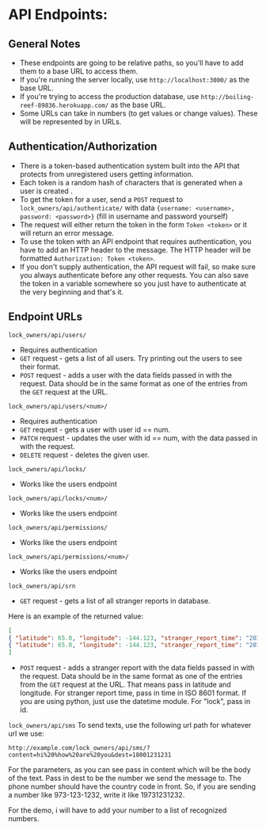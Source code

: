 # API Endpoints:
## General Notes
+ These endpoints are going to be relative paths, so you'll have to add them to a base URL to access them.
+ If you're running the server locally, use `http://localhost:3000/` as the base URL.
+ If you're trying to access the production database, use `http://boiling-reef-89836.herokuapp.com/` as the base URL.
+ Some URLs can take in numbers (to get values or change values). These will be represented by <num> in URLs.

## Authentication/Authorization
+ There is a token-based authentication system built into the API that protects from unregistered users getting information.
+ Each token is a random hash of characters that is generated when a user is created   .
+ To get the token for a user, send a `POST` request to `lock_owners/api/authenticate/` with data `{username: <username>, password: <password>}` (fill in username and password yourself)
+ The request will either return the token in the form `Token <token>` or it will return an error message.
+ To use the token with an API endpoint that requires authentication, you have to add an HTTP header to the message. 
The HTTP header will be formatted `Authorization: Token <token>`.
+ If you don't supply authentication, the API request will fail, so make sure you always authenticate before any other requests. You can also save the token in a variable somewhere so you just have to authenticate at the very beginning and that's it.


## Endpoint URLs
`lock_owners/api/users/`
+ Requires authentication
+ `GET` request - gets a list of all users. Try printing out the users to see their format.
+ `POST` request - adds a user with the data fields passed in with the request. Data should be in the same format as one of the entries from the `GET` request at the URL.
  
`lock_owners/api/users/<num>/`
+ Requires authentication
+ `GET` request - gets a user with user id == num.
+ `PATCH` request - updates the user with id == num, with the data passed in with the request.
+ `DELETE` request - deletes the given user.

  
`lock_owners/api/locks/`
+ Works like the users endpoint
  
  
`lock_owners/api/locks/<num>/`
+ Works like the users endpoint

`lock_owners/api/permissions/`
+ Works like the users endpoint
  
  
`lock_owners/api/permissions/<num>/`
+ Works like the users endpoint

`lock_owners/api/srn`
+ `GET` request - gets a list of all stranger reports in database. 

Here is an example of the returned value: 

``` json
[
{ "latitude": 65.0, "longitude": -144.123, "stranger_report_time": "2019-03-20T16:42:37Z", "lock": 1 },
{ "latitude": 65.0, "longitude": -144.123, "stranger_report_time": "2019-03-20T16:42:37Z", "lock": 1 }
] 
```

+ `POST` request - adds a stranger report with the data fields passed in with the request. Data should be in the same format as one of the entries from the `GET` request at the URL.
That means pass in latitude and longitude. For stranger report time, pass in time in ISO 8601 format. If you are using python,
just use the datetime module. For "lock", pass in id.
  

`lock_owners/api/sms`
To send texts, use the following url path for whatever url we use:

```
http://example.com/lock_owners/api/sms/?content=hi%20%how%20are%20you&dest=18001231231
```

For the parameters, as you can see pass in content which will be the body of the text. Pass in dest to be the
number we send the message to. The phone number should have the country code in front. So, if you are sending
a number like 973-123-1232, write it like 19731231232.

For the demo, i will have to add your number to a list of recognized numbers.
